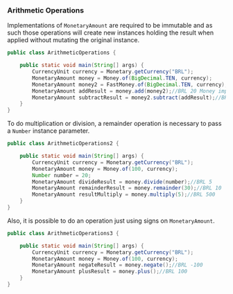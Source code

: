 ### Arithmetic Operations


Implementations of `MonetaryAmount` are required to be immutable and as such those operations will create new instances holding the result when applied without mutating the original instance.


```java
public class ArithmeticOperations {

    public static void main(String[] args) {
        CurrencyUnit currency = Monetary.getCurrency("BRL");
        MonetaryAmount money = Money.of(BigDecimal.TEN, currency);
        MonetaryAmount money2 = FastMoney.of(BigDecimal.TEN, currency);
        MonetaryAmount addResult = money.add(money2);//BRL 20 Money implementation
        MonetaryAmount subtractResult = money2.subtract(addResult);//BRL -10 FastMoney implementation
    }
}
```

To do multiplication or division, a remainder operation is necessary to pass a `Number` instance parameter.

```java
public class ArithmeticOperations2 {

    public static void main(String[] args) {
        CurrencyUnit currency = Monetary.getCurrency("BRL");
        MonetaryAmount money = Money.of(100, currency);
        Number number = 20;
        MonetaryAmount divideResult = money.divide(number);//BRL 5
        MonetaryAmount remainderResult = money.remainder(30);//BRL 10
        MonetaryAmount resultMultiply = money.multiply(5);//BRL 500
    }
}
```

Also, it is possible to do an operation just using signs on `MonetaryAmount`.

```java
public class ArithmeticOperations3 {

    public static void main(String[] args) {
        CurrencyUnit currency = Monetary.getCurrency("BRL");
        MonetaryAmount money = Money.of(100, currency);
        MonetaryAmount negateResult = money.negate();//BRL -100
        MonetaryAmount plusResult = money.plus();//BRL 100
    }
}
```